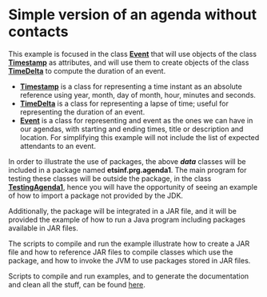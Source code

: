 # Simple version of an agenda without contacts

This example is focused in the class
[**Event**](src/Event.java)
that will use objects of the class
[**Timestamp**](src/Timestamp.java)
as attributes, and will use them to create objects
of the class
[**TimeDelta**](src/TimeDelta.java)
to compute the duration of an event.


* [**Timestamp**](src/Timestamp.java) is a class for representing a time instant as an absolute reference using year, month, day of month, hour, minutes and seconds.
* [**TimeDelta**](src/TimeDelta.java) is a class for representing a lapse of time; useful for representing the duration of an event.
* [**Event**](src/Event.java) is a class for representing and event as the ones we can have in our agendas, with starting and ending times, title or description and location. For simplifying this example will not include the list of expected attendants to an event.

In order to illustrate the use of packages, the above ***data*** classes will be included in a package named **etsinf.prg.agenda1**. The main program for testing these classes will be outside the package,
in the class
[**TestingAgenda1**](test_src/TestingAgenda1.java),
hence you will have the opportunity of seeing an example of how to import a package not provided by the JDK.

Additionally, the package will be integrated in a JAR file, and it will be provided the example of how to run a Java program including packages available in JAR files.

The scripts to compile and run the example illustrate how
to create a JAR file and how to reference JAR files to
compile classes which use the package, and how to invoke
the JVM to use packages stored in JAR files.

Scripts to compile and run examples, and to generate
the documentation and clean all the stuff,
can be found [here](scripts).
